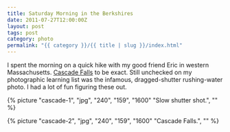 ```yaml
---
title: Saturday Morning in the Berkshires
date: 2011-07-27T12:00:00Z
layout: post
tags: post
category: photo
permalink: "{{ category }}/{{ title | slug }}/index.html"
---
```


I spent the morning on a quick hike with my good friend Eric in western Massachusetts. [Cascade Falls](http://berkshirehiking.com/hikes/the_cascades.html) to be exact. Still unchecked on my photographic learning list was the infamous, dragged-shutter rushing-water photo. I had a lot of fun figuring these out.

{% picture "cascade-1", "jpg", "240", "159", "1600" "Slow shutter shot.", "" %}

{% picture "cascade-2", "jpg", "240", "159", "1600" "Cascade Falls.", "" %}

